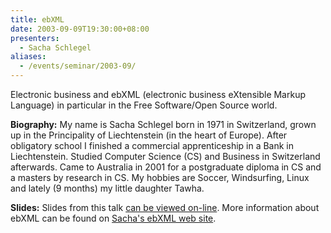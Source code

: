 ```yaml
---
title: ebXML
date: 2003-09-09T19:30:00+08:00
presenters:
  - Sacha Schlegel
aliases:
  - /events/seminar/2003-09/
---
```


Electronic business and ebXML (electronic business eXtensible Markup
Language) in particular in the Free Software/Open Source world.

<!--more-->

<!-- **Where:** Central TAFE Lecture Theatre, Perth -->

**Biography:** My name is Sacha Schlegel born in 1971 in Switzerland,
grown up in the Principality of Liechtenstein (in the heart of Europe).
After obligatory school I finished a commercial apprenticeship in a Bank
in Liechtenstein. Studied Computer Science (CS) and Business in
Switzerland afterwards. Came to Australia in 2001 for a postgraduate
diploma in CS and a masters by research in CS. My hobbies are Soccer,
Windsurfing, Linux and lately (9 months) my little daughter Tawha.

**Slides:** Slides from this talk [can be viewed on-line](slides.pdf).
More information about ebXML can be found on [Sacha\'s ebXML web
site](https://web.archive.org/web/20080906110857/http://www.schlegel.li/ebXML/Msc_documents.html).

